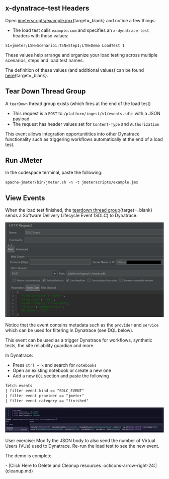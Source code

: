 
## x-dynatrace-test Headers

Open [jmeterscripts/example.jmx](https://github.com/Dynatrace/obslab-jmeter/blob/main/jmeterscripts/example.jmx){target=_blank} and notice a few things:

- The load test calls `example.com` and specifies an `x-dynatrace-test` headers with these values:

```
SI=jmeter;LSN=Scenario1;TSN=Step1;LTN=Demo LoadTest 1
```

These values help arrange and organize your load testing across multiple scenarios, steps and load test names.
      
The definition of these values (and additional values) can be found [here](https://docs.dynatrace.com/docs/platform-modules/automations/cloud-automation/test-automation#tag-tests-with-http-headers){target=_blank}.

## Tear Down Thread Group
A `tearDown` thread group exists (which fires at the end of the load test)

  - This request is a `POST` to `/platform/ingest/v1/events.sdlc` with a JSON payload
  - The request has header values set for `Content-Type` and `Authorization`

This event allows integration opportunitities into other Dynatrace functionality such as triggering workflows automatically at the end of a load test.

## Run JMeter

In the codespace terminal, paste the following:

```
apache-jmeter/bin/jmeter.sh -n -t jmeterscripts/example.jmx
```

## View Events

When the load test finished, the [teardown thread group](https://github.com/Dynatrace/obslab-jmeter/blob/fc0700075d990c9b5c95a2a69a98a8bc015e256f/jmeterscripts/example.jmx#L47){target=_blank} sends a Software Delivery Lifecycle Event (SDLC) to Dynatrace.

![teardown call](images/teardown.png)

Notice that the event contains metadata such as the `provider` and `service` which can be used for filtering in Dynatrace (see DQL below).

This event can be used as a trigger Dynatrace for workflows, synthetic tests, the site reliability guardian and more.

In Dynatrace:

* Press `ctrl + k` and search for `notebooks`
* Open an existing notebook or create a new one
* Add a new `DQL` section and paste the following

```
fetch events
| filter event.kind == "SDLC_EVENT"
| filter event.provider == "jmeter"
| filter event.category == "finished"
```

![sdlc event](images/sdlc-event.png)

User exercise: Modify the JSON body to also send the number of Virtual Users (VUs) used to Dynatrace. Re-run the load test to see the new event.

The demo is complete.

<div class="grid cards" markdown>
- [Click Here to Delete and Cleanup resources :octicons-arrow-right-24:](cleanup.md)
